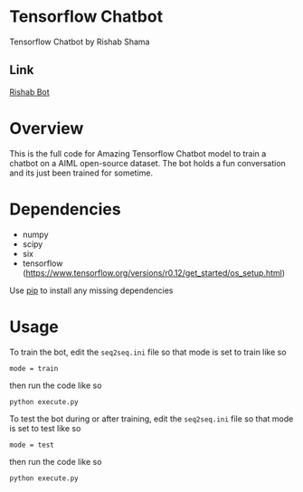 # Tensorflow Chatbot
Tensorflow Chatbot by Rishab Shama

## Link

[Rishab Bot](https://rishabbot.herokuapp.com/)

Overview
============
This is the full code for  Amazing Tensorflow Chatbot  model to train a
chatbot on a AIML open-source dataset. The bot holds a fun conversation and its just been trained for sometime.


Dependencies
============
* numpy
* scipy 
* six
* tensorflow (https://www.tensorflow.org/versions/r0.12/get_started/os_setup.html)

Use [pip](https://pypi.python.org/pypi/pip) to install any missing dependencies


Usage
===========

To train the bot, edit the `seq2seq.ini` file so that mode is set to train like so

`mode = train`

then run the code like so

``python execute.py``

To test the bot during or after training, edit the `seq2seq.ini` file so that mode is set to test like so

`mode = test`

then run the code like so

``python execute.py``

